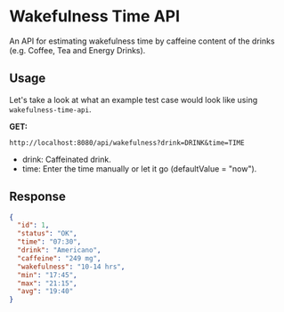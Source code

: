 # Wakefulness Time API

An API for estimating wakefulness time by caffeine content of the drinks (e.g. Coffee, Tea and Energy Drinks).

## Usage

Let's take a look at what an example test case would look like using `wakefulness-time-api`.

**GET:**
```
http://localhost:8080/api/wakefulness?drink=DRINK&time=TIME
```

- drink: Caffeinated drink.
- time: Enter the time manually or let it go (defaultValue = "now").

## Response

```json
{
  "id": 1,
  "status": "OK",
  "time": "07:30",
  "drink": "Americano",
  "caffeine": "249 mg",
  "wakefulness": "10-14 hrs",
  "min": "17:45",
  "max": "21:15",
  "avg": "19:40"
}
```
